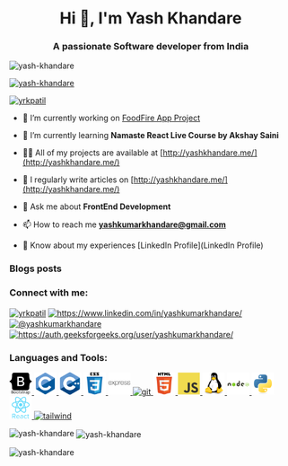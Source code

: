<h1 align="center">Hi 👋, I'm Yash Khandare</h1>
<h3 align="center">A passionate Software developer from India</h3>

<p align="left"> <img src="https://komarev.com/ghpvc/?username=yash-khandare&label=Profile%20views&color=0e75b6&style=flat" alt="yash-khandare" /> </p>

<p align="left"> <a href="https://github.com/ryo-ma/github-profile-trophy"><img src="https://github-profile-trophy.vercel.app/?username=yash-khandare" alt="yash-khandare" /></a> </p>

<p align="left"> <a href="https://twitter.com/yrkpatil" target="blank"><img src="https://img.shields.io/twitter/follow/yrkpatil?logo=twitter&style=for-the-badge" alt="yrkpatil" /></a> </p>

- 🔭 I’m currently working on [FoodFire App Project](https://github.com/Yash-Khandare/FoodFire-App-Project)

- 🌱 I’m currently learning **Namaste React Live Course by Akshay Saini**

- 👨‍💻 All of my projects are available at [http://yashkhandare.me/](http://yashkhandare.me/)

- 📝 I regularly write articles on [http://yashkhandare.me/](http://yashkhandare.me/)

- 💬 Ask me about **FrontEnd Development**

- 📫 How to reach me **yashkumarkhandare@gmail.com**

- 📄 Know about my experiences [LinkedIn Profile](LinkedIn Profile)

### Blogs posts
<!-- BLOG-POST-LIST:START -->
<!-- BLOG-POST-LIST:END -->

<h3 align="left">Connect with me:</h3>
<p align="left">
<a href="https://twitter.com/yrkpatil" target="blank"><img align="center" src="https://raw.githubusercontent.com/rahuldkjain/github-profile-readme-generator/master/src/images/icons/Social/twitter.svg" alt="yrkpatil" height="30" width="40" /></a>
<a href="https://linkedin.com/in/https://www.linkedin.com/in/yashkumarkhandare/" target="blank"><img align="center" src="https://raw.githubusercontent.com/rahuldkjain/github-profile-readme-generator/master/src/images/icons/Social/linked-in-alt.svg" alt="https://www.linkedin.com/in/yashkumarkhandare/" height="30" width="40" /></a>
<a href="https://medium.com/@yashkumarkhandare" target="blank"><img align="center" src="https://raw.githubusercontent.com/rahuldkjain/github-profile-readme-generator/master/src/images/icons/Social/medium.svg" alt="@yashkumarkhandare" height="30" width="40" /></a>
<a href="https://auth.geeksforgeeks.org/user/https://auth.geeksforgeeks.org/user/yashkumarkhandare/" target="blank"><img align="center" src="https://raw.githubusercontent.com/rahuldkjain/github-profile-readme-generator/master/src/images/icons/Social/geeks-for-geeks.svg" alt="https://auth.geeksforgeeks.org/user/yashkumarkhandare/" height="30" width="40" /></a>
</p>

<h3 align="left">Languages and Tools:</h3>
<p align="left"> <a href="https://getbootstrap.com" target="_blank" rel="noreferrer"> <img src="https://raw.githubusercontent.com/devicons/devicon/master/icons/bootstrap/bootstrap-plain-wordmark.svg" alt="bootstrap" width="40" height="40"/> </a> <a href="https://www.cprogramming.com/" target="_blank" rel="noreferrer"> <img src="https://raw.githubusercontent.com/devicons/devicon/master/icons/c/c-original.svg" alt="c" width="40" height="40"/> </a> <a href="https://www.w3schools.com/cpp/" target="_blank" rel="noreferrer"> <img src="https://raw.githubusercontent.com/devicons/devicon/master/icons/cplusplus/cplusplus-original.svg" alt="cplusplus" width="40" height="40"/> </a> <a href="https://www.w3schools.com/css/" target="_blank" rel="noreferrer"> <img src="https://raw.githubusercontent.com/devicons/devicon/master/icons/css3/css3-original-wordmark.svg" alt="css3" width="40" height="40"/> </a> <a href="https://expressjs.com" target="_blank" rel="noreferrer"> <img src="https://raw.githubusercontent.com/devicons/devicon/master/icons/express/express-original-wordmark.svg" alt="express" width="40" height="40"/> </a> <a href="https://git-scm.com/" target="_blank" rel="noreferrer"> <img src="https://www.vectorlogo.zone/logos/git-scm/git-scm-icon.svg" alt="git" width="40" height="40"/> </a> <a href="https://www.w3.org/html/" target="_blank" rel="noreferrer"> <img src="https://raw.githubusercontent.com/devicons/devicon/master/icons/html5/html5-original-wordmark.svg" alt="html5" width="40" height="40"/> </a> <a href="https://developer.mozilla.org/en-US/docs/Web/JavaScript" target="_blank" rel="noreferrer"> <img src="https://raw.githubusercontent.com/devicons/devicon/master/icons/javascript/javascript-original.svg" alt="javascript" width="40" height="40"/> </a> <a href="https://www.linux.org/" target="_blank" rel="noreferrer"> <img src="https://raw.githubusercontent.com/devicons/devicon/master/icons/linux/linux-original.svg" alt="linux" width="40" height="40"/> </a> <a href="https://nodejs.org" target="_blank" rel="noreferrer"> <img src="https://raw.githubusercontent.com/devicons/devicon/master/icons/nodejs/nodejs-original-wordmark.svg" alt="nodejs" width="40" height="40"/> </a> <a href="https://www.python.org" target="_blank" rel="noreferrer"> <img src="https://raw.githubusercontent.com/devicons/devicon/master/icons/python/python-original.svg" alt="python" width="40" height="40"/> </a> <a href="https://reactjs.org/" target="_blank" rel="noreferrer"> <img src="https://raw.githubusercontent.com/devicons/devicon/master/icons/react/react-original-wordmark.svg" alt="react" width="40" height="40"/> </a> <a href="https://tailwindcss.com/" target="_blank" rel="noreferrer"> <img src="https://www.vectorlogo.zone/logos/tailwindcss/tailwindcss-icon.svg" alt="tailwind" width="40" height="40"/> </a> </p>

<p><img align="left" src="https://github-readme-stats.vercel.app/api/top-langs?username=yash-khandare&show_icons=true&locale=en&layout=compact" alt="yash-khandare" /></p>

<p>&nbsp;<img align="center" src="https://github-readme-stats.vercel.app/api?username=yash-khandare&show_icons=true&locale=en" alt="yash-khandare" /></p>

<p><img align="center" src="https://github-readme-streak-stats.herokuapp.com/?user=yash-khandare&" alt="yash-khandare" /></p>
